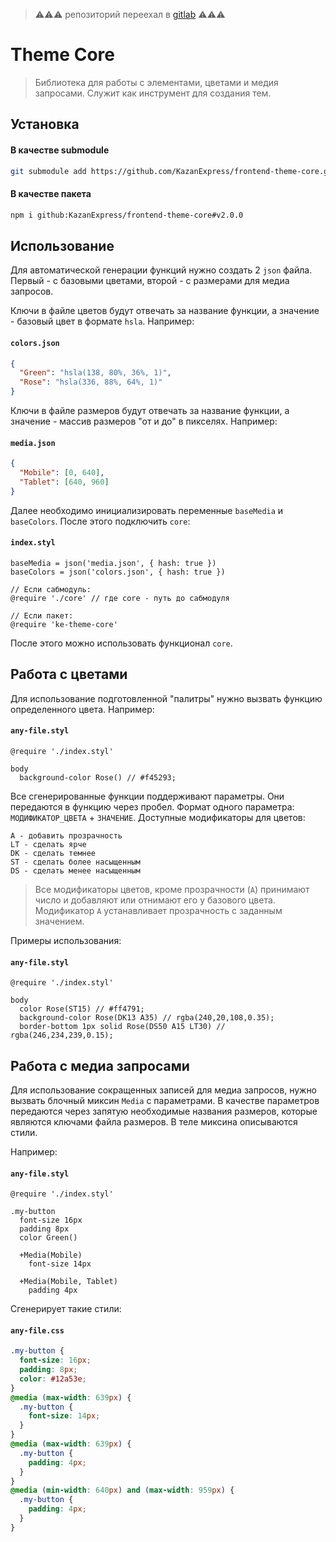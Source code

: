 > ⚠️⚠️⚠️ репозиторий переехал в [gitlab](https://gitlab.platform.corp/magnitonline/mm/frontend/frontend-theme-core) ⚠️⚠️⚠️

# Theme Core

> Библиотека для работы с элементами, цветами и медия запросами. Служит как инструмент для создания тем.

## Установка

#### В качестве submodule
```bash
git submodule add https://github.com/KazanExpress/frontend-theme-core.git
```

#### В качестве пакета
```bash
npm i github:KazanExpress/frontend-theme-core#v2.0.0
```

## Использование

Для автоматической генерации функций нужно создать 2 `json` файла. Первый - с базовыми цветами, второй - с размерами для медиа запросов.

Ключи в файле цветов будут отвечать за название функции, а значение - базовый цвет в формате `hsla`. Например:

#### **`colors.json`**
```json
{
  "Green": "hsla(138, 80%, 36%, 1)",
  "Rose": "hsla(336, 88%, 64%, 1)"
}
```

Ключи в файле размеров будут отвечать за название функции, а значение - массив размеров "от и до" в пикселях. Например:

#### **`media.json`**
```json
{
  "Mobile": [0, 640],
  "Tablet": [640, 960]
}
```

Далее необходимо инициализировать переменные `baseMedia` и `baseColors`. После этого подключить `core`:

#### **`index.styl`**
```stylus
baseMedia = json('media.json', { hash: true })
baseColors = json('colors.json', { hash: true })

// Если сабмодуль:
@require './core' // где core - путь до сабмодуля

// Если пакет:
@require 'ke-theme-core'
```

После этого можно использовать функционал `core`.

## Работа с цветами

Для использование подготовленной "палитры" нужно вызвать функцию определенного цвета. Например:

#### **`any-file.styl`**
```stylus
@require './index.styl'

body
  background-color Rose() // #f45293;
```

Все сгенерированные функции поддерживают параметры. Они передаются в функцию через пробел. Формат одного параметра: `МОДИФИКАТОР_ЦВЕТА` + `ЗНАЧЕНИЕ`.
Доступные модификаторы для цветов:

```
A - добавить прозрачность
LT - сделать ярче
DK - сделать темнее
ST - сделать более насыщенным
DS - сделать менее насыщенным
```

> Все модификаторы цветов, кроме прозрачности (`A`) принимают число и добавляют или отнимают его у базового цвета.
> Модификатор `A` устанавливает прозрачность с заданным значением.

Примеры использования:

#### **`any-file.styl`**
```stylus
@require './index.styl'

body
  color Rose(ST15) // #ff4791;
  background-color Rose(DK13 A35) // rgba(240,20,108,0.35);
  border-bottom 1px solid Rose(DS50 A15 LT30) // rgba(246,234,239,0.15);
```

## Работа с медиа запросами

Для использование сокращенных записей для медиа запросов, нужно вызвать блочный миксин `Media` с параметрами. В качестве параметров передаются через запятую необходимые названия размеров, которые являются ключами файла размеров. В теле миксина описываются стили.

Например:

#### **`any-file.styl`**
```stylus
@require './index.styl'

.my-button
  font-size 16px
  padding 8px
  color Green()
  
  +Media(Mobile)
    font-size 14px
  
  +Media(Mobile, Tablet)
    padding 4px
```

Сгенерирует такие стили:

#### **`any-file.css`**
```css
.my-button {
  font-size: 16px;
  padding: 8px;
  color: #12a53e;
}
@media (max-width: 639px) {
  .my-button {
    font-size: 14px;
  }
}
@media (max-width: 639px) {
  .my-button {
    padding: 4px;
  }
}
@media (min-width: 640px) and (max-width: 959px) {
  .my-button {
    padding: 4px;
  }
}
```
